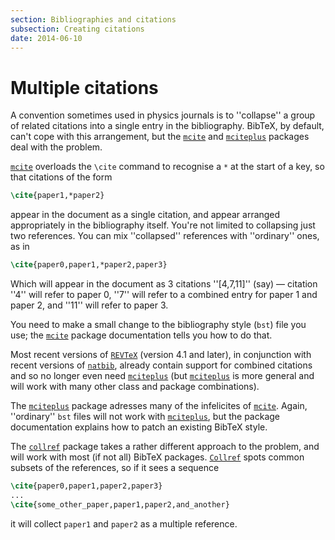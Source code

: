 ```yaml
---
section: Bibliographies and citations
subsection: Creating citations
date: 2014-06-10
---
```

# Multiple citations

A convention sometimes used in physics journals is to ''collapse'' a group of
related citations into a single entry in the bibliography.  BibTeX,
by default, can't cope with this arrangement, but the [`mcite`](https://ctan.org/pkg/mcite)
and [`mciteplus`](https://ctan.org/pkg/mciteplus) packages deal with the problem.

[`mcite`](https://ctan.org/pkg/mcite) overloads the `\cite` command to recognise a
`*` at the start of a key, so that citations of the form
```latex
\cite{paper1,*paper2}
```
appear in the document as a single citation, and appear arranged
appropriately in the bibliography itself.  You're not limited to
collapsing just two references.  You can mix ''collapsed'' references
with ''ordinary'' ones, as in
```latex
\cite{paper0,paper1,*paper2,paper3}
```
Which will appear in the document as 3&nbsp;citations ''[4,7,11]''
(say)&nbsp;&mdash; citation ''4'' will refer to paper&nbsp;0, ''7'' will refer to a
combined entry for paper&nbsp;1 and paper&nbsp;2, and ''11'' will refer to
paper&nbsp;3.

You need to make a small change to the bibliography style
(`bst`) file you use; the [`mcite`](https://ctan.org/pkg/mcite) package
documentation tells you how to do that.

Most recent versions of [`REVTeX`](https://ctan.org/pkg/revtex4-1) (version 4.1 and later), in
conjunction with recent versions of [`natbib`](https://ctan.org/pkg/natbib), already contain
support for combined citations and so no longer even need
[`mciteplus`](https://ctan.org/pkg/mciteplus) (but [`mciteplus`](https://ctan.org/pkg/mciteplus) is more general and will
work with many other class and package combinations).

The [`mciteplus`](https://ctan.org/pkg/mciteplus) package adresses many of the infelicites of
[`mcite`](https://ctan.org/pkg/mcite).  Again, ''ordinary'' `bst` files will not
work with [`mciteplus`](https://ctan.org/pkg/mciteplus), but the package documentation explains
how to patch an existing BibTeX style.

The [`collref`](https://ctan.org/pkg/collref) package takes a rather different approach to the
problem, and will work with most (if not all) BibTeX packages.
[`Collref`](https://ctan.org/pkg/Collref) spots common subsets of the references, so if it
sees a sequence
```latex
\cite{paper0,paper1,paper2,paper3}
...
\cite{some_other_paper,paper1,paper2,and_another}
```
it will collect `paper1` and `paper2` as a multiple reference.

